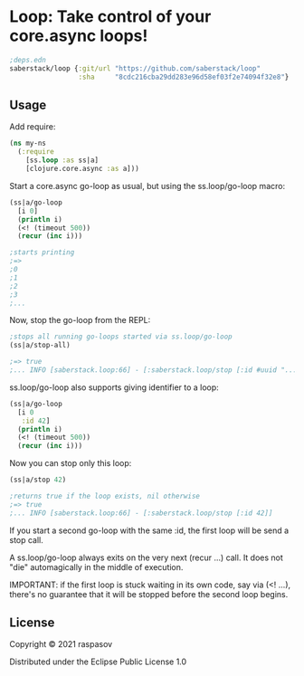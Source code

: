 # Loop: Take control of your core.async loops!

```clojure
;deps.edn
saberstack/loop {:git/url "https://github.com/saberstack/loop"
                 :sha     "8cdc216cba29dd283e96d58ef03f2e74094f32e8"}
```
## Usage

Add require:

```clojure
(ns my-ns
  (:require
    [ss.loop :as ss|a]
    [clojure.core.async :as a]))
```

Start a core.async go-loop as usual, but using the ss.loop/go-loop macro:

```clojure
(ss|a/go-loop
  [i 0]
  (println i)
  (<! (timeout 500))
  (recur (inc i)))

;starts printing
;=>
;0
;1
;2
;3
;...
```

Now, stop the go-loop from the REPL:

```clojure
;stops all running go-loops started via ss.loop/go-loop
(ss|a/stop-all)

;=> true
;... INFO [saberstack.loop:66] - [:saberstack.loop/stop [:id #uuid "..."]]
```

ss.loop/go-loop also supports giving identifier to a loop:

```clojure
(ss|a/go-loop
  [i 0
   :id 42]
  (println i)
  (<! (timeout 500))
  (recur (inc i)))
```

Now you can stop only this loop:

```clojure
(ss|a/stop 42)

;returns true if the loop exists, nil otherwise
;=> true
;... INFO [saberstack.loop:66] - [:saberstack.loop/stop [:id 42]]
```
If you start a second go-loop with the same :id, the first loop will be send a stop call.

A ss.loop/go-loop always exits on the very next (recur ...) call. It does not "die" automagically in the middle of execution.

IMPORTANT: if the first loop is stuck waiting in its own code, say via (<! ...), there's no guarantee that it will be stopped before the second loop begins. 


## License

Copyright © 2021 raspasov

Distributed under the Eclipse Public License 1.0
